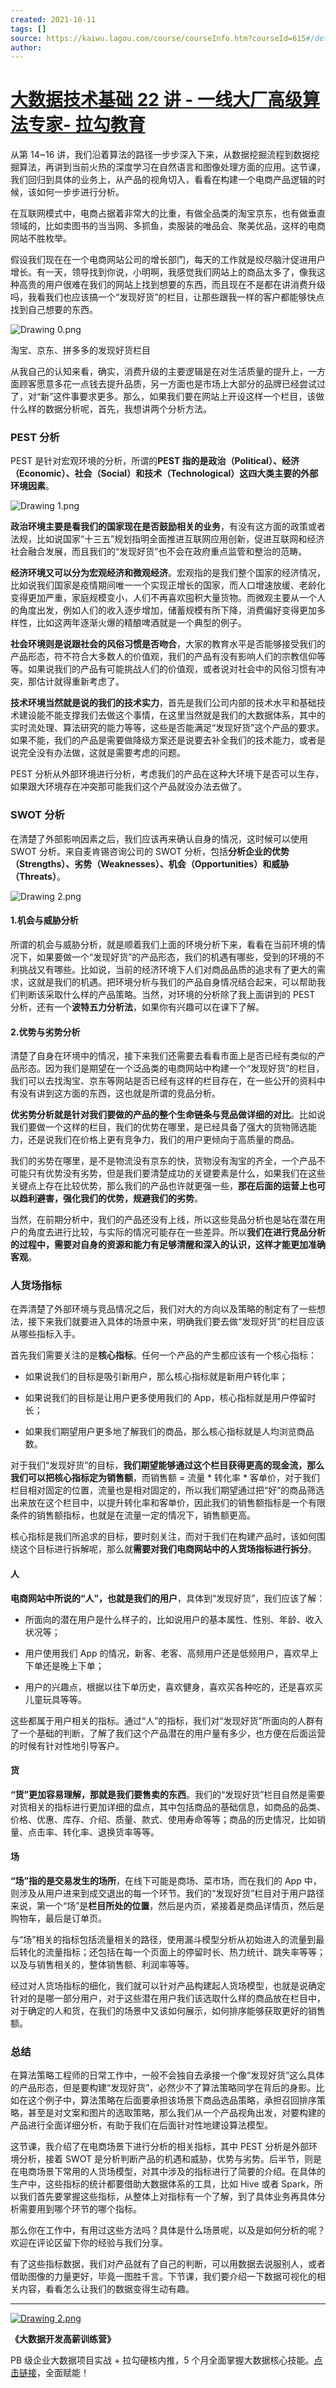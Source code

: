 ```yaml
---
created: 2021-10-11
tags: []
source: https://kaiwu.lagou.com/course/courseInfo.htm?courseId=615#/detail/pc?id=6512
author: 
---
```


# [大数据技术基础 22 讲 - 一线大厂高级算法专家- 拉勾教育](https://kaiwu.lagou.com/course/courseInfo.htm?courseId=615#/detail/pc?id=6512)


从第 14~16 讲，我们沿着算法的路径一步步深入下来，从数据挖掘流程到数据挖掘算法，再讲到当前火热的深度学习在自然语言和图像处理方面的应用。这节课，我们回归到具体的业务上，从产品的视角切入，看看在构建一个电商产品逻辑的时候，该如何一步步进行分析。

在互联网模式中，电商占据着非常大的比重，有做全品类的淘宝京东，也有做垂直领域的，比如卖图书的当当网、多抓鱼，卖服装的唯品会、聚美优品，这样的电商网站不胜枚举。

假设我们现在在一个电商网站公司的增长部门，每天的工作就是绞尽脑汁促进用户增长。有一天，领导找到你说，小明啊，我感觉我们网站上的商品太多了，像我这种高贵的用户很难在我们的网站上找到想要的东西，而且现在不是都在讲消费升级吗，我看我们也应该搞一个“发现好货”的栏目，让那些跟我一样的客户都能够快点找到自己想要的东西。

![Drawing 0.png](https://s0.lgstatic.com/i/image6/M00/27/AB/Cgp9HWBdflGAeha2AAZtnvTPMgk273.png)

淘宝、京东、拼多多的发现好货栏目

从我自己的认知来看，确实，消费升级的主要逻辑是在对生活质量的提升上，一方面顾客愿意多花一点钱去提升品质，另一方面也是市场上大部分的品牌已经尝试过了，对“新”这件事要求更多。那么，如果我们要在网站上开设这样一个栏目，该做什么样的数据分析呢，首先，我想讲两个分析方法。

### PEST 分析

PEST 是针对宏观环境的分析，所谓的**PEST 指的是政治（Political）、经济（Economic）、社会（Social）和技术（Technological）这四大类主要的外部环境因素**。

![Drawing 1.png](https://s0.lgstatic.com/i/image6/M00/27/A7/CioPOWBdfmKAVpFDAAAeYEtufEI964.png)

**政治环境主要是看我们的国家现在是否鼓励相关的业务**，有没有这方面的政策或者法规，比如说国家“十三五”规划指明全面推进互联网应用创新，促进互联网和经济社会融合发展，而且我们的“发现好货”也不会在政府重点监管和整治的范畴。

**经济环境又可以分为宏观经济和微观经济**。宏观指的是我们整个国家的经济情况，比如说我们国家是疫情期间唯一一个实现正增长的国家，而人口增速放缓、老龄化变得更加严重，家庭规模变小，人们不再喜欢囤积大量货物。而微观主要从一个人的角度出发，例如人们的收入逐步增加，储蓄规模有所下降，消费偏好变得更加多样性，比如这两年逐渐火爆的精酿啤酒就是一个典型的例子。

**社会环境则是说跟社会的风俗习惯是否吻合**，大家的教育水平是否能够接受我们的产品形态，符不符合大多数人的价值观，我们的产品有没有影响人们的宗教信仰等等。如果说我们的产品有可能挑战人们的价值观，或者说对社会中的风俗习惯有冲突，那估计就得重新考虑了。

**技术环境当然就是说的我们的技术实力**，首先是我们公司内部的技术水平和基础技术建设能不能支撑我们去做这个事情，在这里当然就是我们的大数据体系，其中的实时流处理、算法研究的能力等等，这些是否能满足“发现好货”这个产品的要求。如果不能，我们的产品是需要做降级方案还是说要去补全我们的技术能力，或者是说完全没有办法做，这就是需要考虑的问题。

PEST 分析从外部环境进行分析，考虑我们的产品在这种大环境下是否可以生存，如果跟大环境存在冲突那可能我们这个产品就没办法去做了。

### SWOT 分析

在清楚了外部影响因素之后，我们应该再来确认自身的情况，这时候可以使用 SWOT 分析。来自麦肯锡咨询公司的 SWOT 分析，包括**分析企业的优势（Strengths）、劣势（Weaknesses）、机会（Opportunities）和威胁（Threats）**。

![Drawing 2.png](https://s0.lgstatic.com/i/image6/M01/27/AB/Cgp9HWBdfm6AEvOpAABchn7qtuA896.png)

#### 1.机会与威胁分析

所谓的机会与威胁分析，就是顺着我们上面的环境分析下来，看看在当前环境的情况下，如果要做一个“发现好货”的产品形态，我们的机遇有哪些，受到的环境的不利挑战又有哪些。比如说，当前的经济环境下人们对商品品质的追求有了更大的需求，这就是我们的机遇。把环境分析与我们的产品自身情况结合起来，可以帮助我们判断该采取什么样的产品策略。当然，对环境的分析除了我上面讲到的 PEST 分析，还有一个**波特五力分析法**，如果你有兴趣可以在课下了解。

#### 2.优势与劣势分析

清楚了自身在环境中的情况，接下来我们还需要去看看市面上是否已经有类似的产品形态。因为我们是期望在一个泛品类的电商网站中构建一个“发现好货”的栏目，我们可以去找淘宝、京东等网站是否已经有这样的栏目存在，在一些公开的资料中有没有讲到这方面的东西，这也就是所谓的竞品分析。

**优劣势分析就是针对我们要做的产品的整个生命链条与竞品做详细的对比**。比如说我们要做一个这样的栏目，我们的优势在哪里，是已经具备了强大的货物筛选能力，还是说我们在价格上更有竞争力，我们的用户更倾向于高质量的商品。

我们的劣势在哪里，是不是物流没有京东的快，货物没有淘宝的齐全，一个产品不可能只有优势没有劣势，但是我们要清楚成功的关键要素是什么，如果我们在这些关键点上存在比较优势，那么我们的产品也许就更强一些，**那在后面的运营上也可以趋利避害，强化我们的优势，规避我们的劣势**。

当然，在前期分析中，我们的产品还没有上线，所以这些竞品分析也是站在潜在用户的角度去进行比较，与实际的情况可能存在一些差异。所以**我们在进行竞品分析的过程中，需要对自身的资源和能力有足够清醒和深入的认识，这样才能更加准确客观**。

### 人货场指标

在弄清楚了外部环境与竞品情况之后，我们对大的方向以及策略的制定有了一些想法，接下来我们就要进入具体的场景中来，明确我们要去做“发现好货”的栏目应该从哪些指标入手。

首先我们需要关注的是**核心指标**。任何一个产品的产生都应该有一个核心指标：

-   如果说我们的目标是吸引新用户，那么核心指标就是新用户转化率；
    
-   如果说我们的目标是让用户更多使用我们的 App，核心指标就是用户停留时长；
    
-   如果我们期望用户更多地了解我们的商品，那么核心指标就是人均浏览商品数。
    

对于我们“发现好货”的目标，**我们期望能够通过这个栏目获得更高的现金流，那么我们可以把核心指标定为销售额**，而销售额 = 流量 \* 转化率 \* 客单价，对于我们栏目相对固定的位置，流量也是相对固定的，所以我们期望通过把“好”的商品筛选出来放在这个栏目中，以提升转化率和客单价，因此我们的销售额指标是一个有限条件的销售额指标，也就是在流量一定的情况下，销售额更高。

核心指标是我们所追求的目标，要时刻关注，而对于我们在构建产品时，该如何围绕这个目标进行拆解呢，那么就**需要对我们电商网站中的人货场指标进行拆分**。

#### 人

**电商网站中所说的“人”，也就是我们的用户**，具体到“发现好货”，我们应该了解：

-   所面向的潜在用户是什么样子的，比如说用户的基本属性、性别、年龄、收入状况等；
    
-   用户使用我们 App 的情况，新客、老客、高频用户还是低频用户，喜欢早上下单还是晚上下单；
    
-   用户的兴趣点，根据以往下单历史，喜欢健身，喜欢买各种吃的，还是喜欢买儿童玩具等等。
    

这些都属于用户相关的指标。通过“人”的指标，我们对“发现好货”所面向的人群有了一个基础的判断，了解了我们这个产品潜在的用户量有多少，也方便在后面运营的时候有针对性地引导客户。

#### 货

**“货”更加容易理解，那就是我们要售卖的东西**。我们的“发现好货”栏目自然是需要对货相关的指标进行更加详细的盘点，其中包括商品的基础信息，如商品的品类、价格、优惠、库存、介绍、质量、款式、使用寿命等等；商品的历史情况，比如销量、点击率、转化率、退换货率等等。

#### 场

**“场”指的是交易发生的场所**，在线下可能是商场、菜市场，而在我们的 App 中，则涉及从用户进来到成交退出的每一个环节。我们的“发现好货”栏目对于用户路径来说，第一个“场”是**栏目所处的位置**，然后是内页，紧接着是商品详情页，然后是购物车，最后是订单页。

与“场”相关的指标包括流量相关的路径，使用漏斗模型分析从初始进入的流量到最后转化的流量指标；还包括在每一个页面上的停留时长、热力统计、跳失率等等；以及与销售相关的，整体销售额、利润率等等。

经过对人货场指标的细化，我们就可以针对产品构建起人货场模型，也就是说确定针对的是哪一部分用户，对于这些潜在用户我们该选取什么样的商品放在栏目中，对于确定的人和货，在我们的场景中又该如何展示，如何排序能够获取更好的销售额。

### 总结

在算法策略工程师的日常工作中，一般不会独自去承接一个像“发现好货”这么具体的产品形态，但是要构建“发现好货”，必然少不了算法策略同学在背后的身影。比如在这个例子中，算法策略在后面要承担该场景下商品选品策略，承担召回排序策略，甚至是对文案和图片的选取策略，那么我们从一个产品视角出发，对要构建的产品进行全面详细分析，有助于我们在后面针对性地建设算法模型。

这节课，我介绍了在电商场景下进行分析的相关指标，其中 PEST 分析是外部环境分析，接着 SWOT 是分析判断产品的机遇和威胁，优势与劣势。后半节，则是在电商场景下常用的人货场模型，对其中涉及的指标进行了简要的介绍。在具体的生产中，这些指标的统计都要借助大数据体系的工具，比如 Hive 或者 Spark，所以我们首先要掌握这些指标，从整体上对指标有一个了解，到了具体业务再具体分析需要用到哪个环节的哪个指标。

那么你在工作中，有用过这些方法吗？具体是什么场景呢，以及是如何分析的呢？欢迎在评论区留下你的经验与我们分享。

有了这些指标数据，我们对产品就有了自己的判断，可以用数据去说服别人，或者借助图像的力量更好，毕竟一图胜千言。下节课，我们要介绍一下数据可视化的相关内容，看看怎么让我们的数据变得生动有趣。

___

[![Drawing 2.png](https://s0.lgstatic.com/i/image6/M00/00/6D/Cgp9HWAaHaOAI85HAAUCrlmIuEw966.png)](https://shenceyun.lagou.com/r/rJs)

**《大数据开发高薪训练营》**

PB 级企业大数据项目实战 + 拉勾硬核内推，5 个月全面掌握大数据核心技能。[点击链接](https://shenceyun.lagou.com/r/rJs)，全面赋能！

